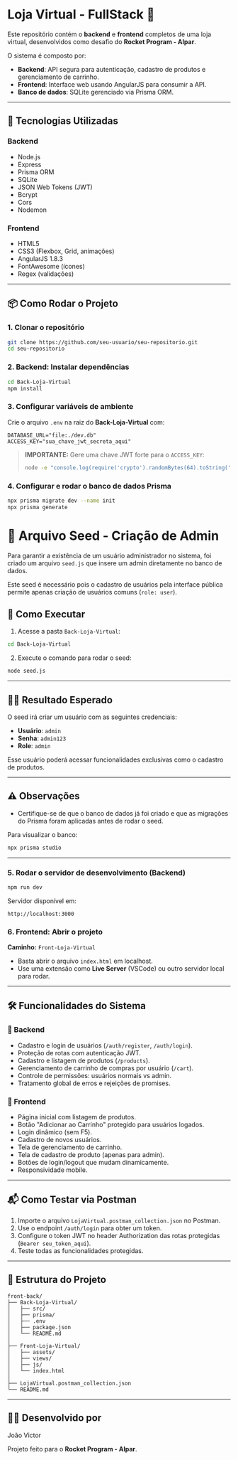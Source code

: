 # Loja Virtual - FullStack 🚀

Este repositório contém o **backend** e **frontend** completos de uma loja virtual, desenvolvidos como desafio do **Rocket Program - Alpar**.

O sistema é composto por:
- **Backend**: API segura para autenticação, cadastro de produtos e gerenciamento de carrinho.
- **Frontend**: Interface web usando AngularJS para consumir a API.
- **Banco de dados**: SQLite gerenciado via Prisma ORM.

---

## 🚀 Tecnologias Utilizadas

### Backend
- Node.js
- Express
- Prisma ORM
- SQLite
- JSON Web Tokens (JWT)
- Bcrypt
- Cors
- Nodemon

### Frontend
- HTML5
- CSS3 (Flexbox, Grid, animações)
- AngularJS 1.8.3
- FontAwesome (ícones)
- Regex (validações)

---

## 📦 Como Rodar o Projeto

### 1. Clonar o repositório

```bash
git clone https://github.com/seu-usuario/seu-repositorio.git
cd seu-repositorio
```

### 2. Backend: Instalar dependências

```bash
cd Back-Loja-Virtual
npm install
```

### 3. Configurar variáveis de ambiente

Crie o arquivo `.env` na raiz do **Back-Loja-Virtual** com:

```
DATABASE_URL="file:./dev.db"
ACCESS_KEY="sua_chave_jwt_secreta_aqui"
```

> **IMPORTANTE:** Gere uma chave JWT forte para o `ACCESS_KEY`:
>
> ```bash
> node -e "console.log(require('crypto').randomBytes(64).toString('hex'))"
> ```

### 4. Configurar e rodar o banco de dados Prisma

```bash
npx prisma migrate dev --name init
npx prisma generate
```
# 🌱 Arquivo Seed - Criação de Admin

Para garantir a existência de um usuário administrador no sistema, foi criado um arquivo `seed.js` que insere um admin diretamente no banco de dados.

Este seed é necessário pois o cadastro de usuários pela interface pública permite apenas criação de usuários comuns (`role: user`).

## 🚀 Como Executar

1. Acesse a pasta `Back-Loja-Virtual`:

```bash
cd Back-Loja-Virtual
```

2. Execute o comando para rodar o seed:

```bash
node seed.js
```

---

## 🧑‍💻 Resultado Esperado

O seed irá criar um usuário com as seguintes credenciais:

- **Usuário**: `admin`
- **Senha**: `admin123`
- **Role**: `admin`

Esse usuário poderá acessar funcionalidades exclusivas como o cadastro de produtos.

---

## ⚠️ Observações

- Certifique-se de que o banco de dados já foi criado e que as migrações do Prisma foram aplicadas antes de rodar o seed.

Para visualizar o banco:

```bash
npx prisma studio
```

---

### 5. Rodar o servidor de desenvolvimento (Backend)

```bash
npm run dev
```

Servidor disponível em:

```
http://localhost:3000
```

### 6. Frontend: Abrir o projeto

**Caminho:** `Front-Loja-Virtual`

- Basta abrir o arquivo `index.html` em localhost.
- Use uma extensão como **Live Server** (VSCode) ou outro servidor local para rodar.

---

## 🛠️ Funcionalidades do Sistema

### 🧩 Backend

- Cadastro e login de usuários (`/auth/register`, `/auth/login`).
- Proteção de rotas com autenticação JWT.
- Cadastro e listagem de produtos (`/products`).
- Gerenciamento de carrinho de compras por usuário (`/cart`).
- Controle de permissões: usuários normais vs admin.
- Tratamento global de erros e rejeições de promises.

### 🧩 Frontend

- Página inicial com listagem de produtos.
- Botão "Adicionar ao Carrinho" protegido para usuários logados.
- Login dinâmico (sem F5).
- Cadastro de novos usuários.
- Tela de gerenciamento de carrinho.
- Tela de cadastro de produto (apenas para admin).
- Botões de login/logout que mudam dinamicamente.
- Responsividade mobile.

---

## 📬 Como Testar via Postman

1. Importe o arquivo `LojaVirtual.postman_collection.json` no Postman.
2. Use o endpoint `/auth/login` para obter um token.
3. Configure o token JWT no header Authorization das rotas protegidas (`Bearer seu_token_aqui`).
4. Teste todas as funcionalidades protegidas.

---

## 📂 Estrutura do Projeto

```
front-back/
├── Back-Loja-Virtual/
│   ├── src/
│   ├── prisma/
│   ├── .env
│   ├── package.json
│   └── README.md
│
├── Front-Loja-Virtual/
│   ├── assets/
│   ├── views/
│   ├── js/
│   └── index.html
│
├── LojaVirtual.postman_collection.json
└── README.md
```

---

## 👨‍💻 Desenvolvido por

João Victor  

Projeto feito para o **Rocket Program - Alpar**.

